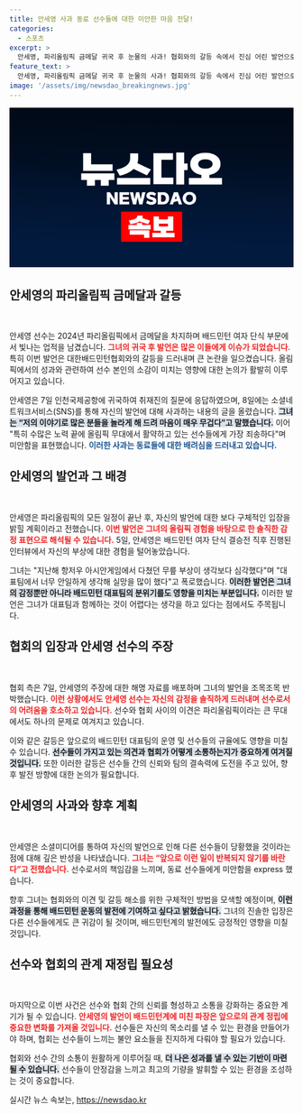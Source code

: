 ```yaml
---
title: 안세영 사과 동료 선수들에 대한 미안한 마음 전달!
categories:
  - 스포츠
excerpt: >
  안세영, 파리올림픽 금메달 귀국 후 눈물의 사과! 협회와의 갈등 속에서 진심 어린 발언으로 동료 선수들에게 미안한 마음을 전했다. 그녀의 최종 입장은 올림픽 이후 공개될 예정!
feature_text: >
  안세영, 파리올림픽 금메달 귀국 후 눈물의 사과! 협회와의 갈등 속에서 진심 어린 발언으로 동료 선수들에게 미안한 마음을 전했다. 그녀의 최종 입장은 올림픽 이후 공개될 예정!
image: '/assets/img/newsdao_breakingnews.jpg'
---
```


<p><img src="/assets/img/newsdao_breakingnews.jpg" alt="pcversion 속보" /></p>

<h2 data-ke-size="size26">안세영의 파리올림픽 금메달과 갈등</h2>

<p data-ke-size="size16">&nbsp;</p>

<p>안세영 선수는 2024년 파리올림픽에서 금메달을 차지하며 배드민턴 여자 단식 부문에서 빛나는 업적을 남겼습니다. <b><span style="color: #ee2323;">그녀의 귀국 후 발언은 많은 이들에게 이슈가 되었습니다.</span></b> 특히 이번 발언은 대한배드민턴협회와의 갈등을 드러내며 큰 논란을 일으켰습니다. 올림픽에서의 성과와 관련하여 선수 본인의 소감이 미치는 영향에 대한 논의가 활발히 이루어지고 있습니다.</p>

<p>안세영은 7일 인천국제공항에 귀국하여 취재진의 질문에 응답하였으며, 8일에는 소셜네트워크서비스(SNS)를 통해 자신의 발언에 대해 사과하는 내용의 글을 올렸습니다. <b><span style="background-color: #21538527;">그녀는 “저의 이야기로 많은 분들을 놀라게 해 드려 마음이 매우 무겁다”고 말했습니다.</span></b> 이어 "특히 수많은 노력 끝에 올림픽 무대에서 활약하고 있는 선수들에게 가장 죄송하다"며 미안함을 표현했습니다. <b><span style="color: #1a5490;">이러한 사과는 동료들에 대한 배려심을 드러내고 있습니다.</span></b></p>

<h2 data-ke-size="size26">안세영의 발언과 그 배경</h2>

<p data-ke-size="size16">&nbsp;</p>

<p>안세영은 파리올림픽의 모든 일정이 끝난 후, 자신의 발언에 대한 보다 구체적인 입장을 밝힐 계획이라고 전했습니다. <b><span style="color: #ee2323;">이번 발언은 그녀의 올림픽 경험을 바탕으로 한 솔직한 감정 표현으로 해석될 수 있습니다.</span></b> 5일, 안세영은 배드민턴 여자 단식 결승전 직후 진행된 인터뷰에서 자신의 부상에 대한 경험을 털어놓았습니다.</p>

<p>그녀는 "지난해 항저우 아시안게임에서 다쳤던 무릎 부상이 생각보다 심각했다"며 "대표팀에서 너무 안일하게 생각해 실망을 많이 했다"고 폭로했습니다. <b><span style="background-color: #21538527;">이러한 발언은 그녀의 감정뿐만 아니라 배드민턴 대표팀의 분위기를도 영향을 미치는 부분입니다.</span></b> 이러한 발언은 그녀가 대표팀과 함께하는 것이 어렵다는 생각을 하고 있다는 점에서도 주목됩니다.</p>

<h2 data-ke-size="size26">협회의 입장과 안세영 선수의 주장</h2>

<p data-ke-size="size16">&nbsp;</p>

<p>협회 측은 7일, 안세영의 주장에 대한 해명 자료를 배포하며 그녀의 발언을 조목조목 반박했습니다. <b><span style="color: #ee2323;">이런 상황에서도 안세영 선수는 자신의 감정을 솔직하게 드러내며 선수로서의 어려움을 호소하고 있습니다.</span></b> 선수와 협회 사이의 이견은 파리올림픽이라는 큰 무대에서도 하나의 문제로 여겨지고 있습니다.</p>

<p>이와 같은 갈등은 앞으로의 배드민턴 대표팀의 운영 및 선수들의 규율에도 영향을 미칠 수 있습니다. <b><span style="background-color: #21538527;">선수들이 가지고 있는 의견과 협회가 어떻게 소통하는지가 중요하게 여겨질 것입니다.</span></b> 또한 이러한 갈등은 선수들 간의 신뢰와 팀의 결속력에 도전을 주고 있어, 향후 발전 방향에 대한 논의가 필요합니다.</p>

<h2 data-ke-size="size26">안세영의 사과와 향후 계획</h2>

<p data-ke-size="size16">&nbsp;</p>

<p>안세영은 소셜미디어를 통하여 자신의 발언으로 인해 다른 선수들이 당황했을 것이라는 점에 대해 깊은 반성을 나타냈습니다. <b><span style="color: #ee2323;">그녀는 “앞으로 이런 일이 반복되지 않기를 바란다”고 전했습니다.</span></b> 선수로서의 책임감을 느끼며, 동료 선수들에게 미안함을 express 했습니다.</p>

<p>향후 그녀는 협회와의 이견 및 갈등 해소를 위한 구체적인 방법을 모색할 예정이며, <b><span style="background-color: #21538527;">이런 과정을 통해 배드민턴 운동의 발전에 기여하고 싶다고 밝혔습니다.</span></b> 그녀의 진솔한 입장은 다른 선수들에게도 큰 귀감이 될 것이며, 배드민턴계의 발전에도 긍정적인 영향을 미칠 것입니다.</p>

<h2 data-ke-size="size26">선수와 협회의 관계 재정립 필요성</h2>

<p data-ke-size="size16">&nbsp;</p>

<p>마지막으로 이번 사건은 선수와 협회 간의 신뢰를 형성하고 소통을 강화하는 중요한 계기가 될 수 있습니다. <b><span style="color: #ee2323;">안세영의 발언이 배드민턴계에 미친 파장은 앞으로의 관계 정립에 중요한 변화를 가져올 것입니다.</span></b> 선수들은 자신의 목소리를 낼 수 있는 환경을 만들어가야 하며, 협회는 선수들이 느끼는 불안 요소들을 진지하게 다뤄야 할 필요가 있습니다.</p>

<p>협회와 선수 간의 소통이 원활하게 이루어질 때, <b><span style="background-color: #21538527;">더 나은 성과를 낼 수 있는 기반이 마련될 수 있습니다.</span></b> 선수들이 안정감을 느끼고 최고의 기량을 발휘할 수 있는 환경을 조성하는 것이 중요합니다. </p>

<p data-ke-size="size16"></p>
실시간 뉴스 속보는, <a href="https://newsdao.kr" rel="dofollow">https://newsdao.kr</a>


